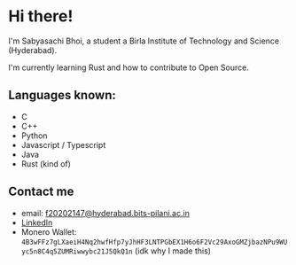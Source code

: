 # Hi there!

I'm Sabyasachi Bhoi, a student a Birla Institute of Technology and Science (Hyderabad). 

I'm currently learning Rust and how to contribute to Open Source. 

## Languages known:
- C
- C++
- Python
- Javascript / Typescript
- Java
- Rust (kind of)

## Contact me
- email: f20202147@hyderabad.bits-pilani.ac.in
- [LinkedIn](https://www.linkedin.com/in/sabyasachi-bhoi-4b593b171)
- Monero Wallet: `4B3wFFz7gLXaeiH4Nq2hwfHfp7yJhHF3LNTPGbEX1H6o6F2Vc29AxoGMZjbazNPu9WUyc5n8C4q5ZUMRiwwybc21J5QkQ1n` (idk why I made this)
